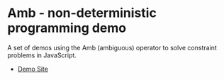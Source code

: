 # Amb - non-deterministic programming demo

A set of demos using the Amb (ambiguous) operator to solve constraint problems in JavaScript.

- [Demo Site](http://amb.pageforest.com)
